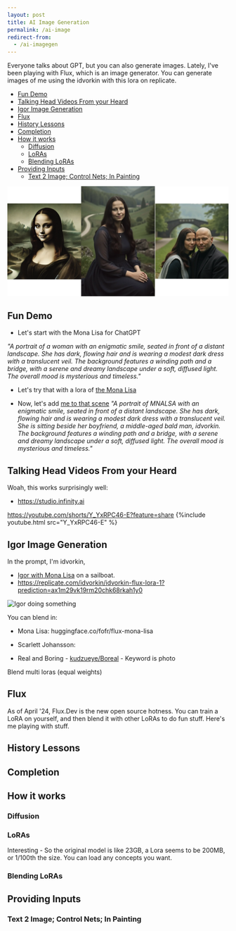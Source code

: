 ```yaml
---
layout: post
title: AI Image Generation
permalink: /ai-image
redirect-from:
  - /ai-imagegen
---
```


Everyone talks about GPT, but you can also generate images. Lately, I've been playing with Flux, which is an image generator. You can generate images of me using the idvorkin with this lora on replicate.

<!-- prettier-ignore-start -->
<!-- vim-markdown-toc-start -->

- [Fun Demo](#fun-demo)
- [Talking Head Videos From your Heard](#talking-head-videos-from-your-heard)
- [Igor Image Generation](#igor-image-generation)
- [Flux](#flux)
- [History Lessons](#history-lessons)
- [Completion](#completion)
- [How it works](#how-it-works)
    - [Diffusion](#diffusion)
    - [LoRAs](#loras)
    - [Blending LoRAs](#blending-loras)
- [Providing Inputs](#providing-inputs)
    - [Text 2 Image; Control Nets; In Painting](#text-2-image-control-nets-in-painting)

<!-- vim-markdown-toc -->
<!-- prettier-ignore-end -->

![montage of the sequence](https://raw.githubusercontent.com/idvorkin/ipaste/main/20240831_123538.webp)

## Fun Demo

- Let's start with the Mona Lisa for ChatGPT

_"A portrait of a woman with an enigmatic smile, seated in front of a distant landscape. She has dark, flowing hair and is wearing a modest dark dress with a translucent veil. The background features a winding path and a bridge, with a serene and dreamy landscape under a soft, diffused light. The overall mood is mysterious and timeless."_

- Let's try that with a lora of [the Mona Lisa](https://replicate.com/idvorkin/idvorkin-flux-lora-1?prediction=fbws5428h1rm00chn7srq9ykw0)

- Now, let's add [me to that scene](https://replicate.com/idvorkin/idvorkin-flux-lora-1?prediction=a2g5p4az7nrm60chn7ts0pdd0c)
  _"A portrait of MNALSA with an enigmatic smile, seated in front of a distant landscape. She has dark, flowing hair and is wearing a modest dark dress with a translucent veil. She is sitting beside her boyfriend, a middle-aged bald man, idvorkin. The background features a winding path and a bridge, with a serene and dreamy landscape under a soft, diffused light. The overall mood is mysterious and timeless."_

## Talking Head Videos From your Heard

Woah, this works surprisingly well:

- <https://studio.infinity.ai>

https://youtube.com/shorts/Y_YxRPC46-E?feature=share
{%include youtube.html src="Y_YxRPC46-E" %}

## Igor Image Generation

In the prompt, I'm idvorkin,

- [Igor with Mona Lisa](https://replicate.com/idvorkin/idvorkin-flux-lora-1?prediction=ax1m29vk19rm20chk68rkah1y0) on a sailboat.
- <https://replicate.com/idvorkin/idvorkin-flux-lora-1?prediction=ax1m29vk19rm20chk68rkah1y0>

![Igor doing something](https://replicate.delivery/yhqm/CRLshgbk5ZomNp7GxHSISkMrtynHNufLEZJpFHCa7lcGvXrJA/out-0.webp)

You can blend in:

- Mona Lisa: huggingface.co/fofr/flux-mona-lisa
- Scarlett Johansson:

- Real and Boring - [kudzueye/Boreal](https://huggingface.co/kudzueye/Boreal) - Keyword is photo

Blend multi loras (equal weights)

## Flux

As of April '24, Flux.Dev is the new open source hotness. You can train a LoRA on yourself, and then blend it with other LoRAs to do fun stuff. Here's me playing with stuff.

## History Lessons

## Completion

## How it works

### Diffusion

### LoRAs

Interesting -
So the original model is like 23GB, a Lora seems to be 200MB, or 1/100th the size. You can load any concepts you want.

### Blending LoRAs

## Providing Inputs

### Text 2 Image; Control Nets; In Painting

